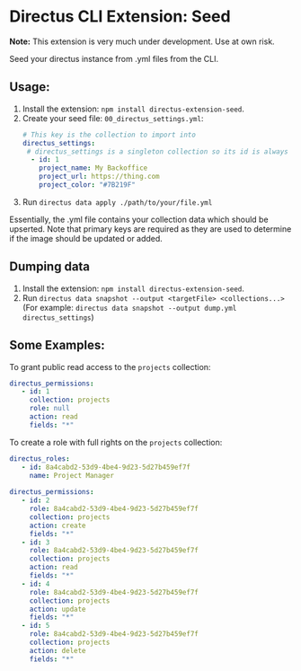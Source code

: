 # Directus CLI Extension: Seed

**Note:** This extension is very much under development.
Use at own risk.

Seed your directus instance from .yml files from the CLI.

## Usage:

1. Install the extension: `npm install directus-extension-seed`.
2. Create your seed file: `00_directus_settings.yml`:
   ```yaml
   # This key is the collection to import into
   directus_settings:
    # directus_settings is a singleton collection so its id is always 1
     - id: 1
       project_name: My Backoffice
       project_url: https://thing.com
       project_color: "#7B219F"
   ```
3. Run `directus data apply ./path/to/your/file.yml`

Essentially, the .yml file contains your collection data which should be upserted.
Note that primary keys are required as they are used to determine if the image should be updated or added.

## Dumping data

1. Install the extension: `npm install directus-extension-seed`.
2. Run `directus data snapshot --output <targetFile> <collections...>` (For example: `directus data snapshot --output dump.yml directus_settings`)

## Some Examples:

To grant public read access to the `projects` collection:

```yaml
directus_permissions:
   - id: 1
     collection: projects
     role: null
     action: read
     fields: "*"
```

To create a role with full rights on the `projects` collection:

```yaml
directus_roles:
   - id: 8a4cabd2-53d9-4be4-9d23-5d27b459ef7f
     name: Project Manager
        
directus_permissions:
   - id: 2
     role: 8a4cabd2-53d9-4be4-9d23-5d27b459ef7f
     collection: projects
     action: create
     fields: "*"
   - id: 3
     role: 8a4cabd2-53d9-4be4-9d23-5d27b459ef7f
     collection: projects
     action: read
     fields: "*"
   - id: 4
     role: 8a4cabd2-53d9-4be4-9d23-5d27b459ef7f
     collection: projects
     action: update
     fields: "*"
   - id: 5
     role: 8a4cabd2-53d9-4be4-9d23-5d27b459ef7f
     collection: projects
     action: delete
     fields: "*"
```
